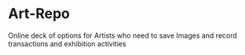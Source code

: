 # Art-Repo
Online deck of options for Artists who need to save Images and record transactions and exhibition activities 
